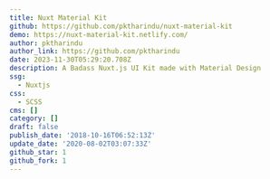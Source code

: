 ```yaml
---
title: Nuxt Material Kit
github: https://github.com/pktharindu/nuxt-material-kit
demo: https://nuxt-material-kit.netlify.com/
author: pktharindu
author_link: https://github.com/pktharindu
date: 2023-11-30T05:29:20.708Z
description: A Badass Nuxt.js UI Kit made with Material Design
ssg:
  - Nuxtjs
css:
  - SCSS
cms: []
category: []
draft: false
publish_date: '2018-10-16T06:52:13Z'
update_date: '2020-08-02T03:07:33Z'
github_star: 1
github_fork: 1
---
```

